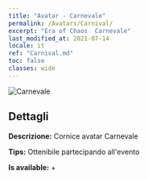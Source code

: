 ```yaml
---
title: "Avatar - Carnevale"
permalink: /Avatars/Carnival/
excerpt: "Era of Chaos  Carnevale"
last_modified_at: 2021-07-14
locale: it
ref: "Carnival.md"
toc: false
classes: wide
---
```

 ![Carnevale](/images/a/avatarFrame_95.png)

## Dettagli

 **Descrizione:** Cornice avatar Carnevale 

 **Tips:** Ottenibile partecipando all'evento 

 **Is available:**  + 

